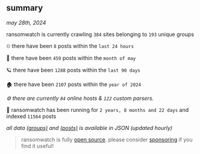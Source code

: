 
## summary
_may 28th, 2024_

ransomwatch is currently crawling `384` sites belonging to `193` unique groups

⏲ there have been `8` posts within the `last 24 hours`

🦈 there have been `459` posts within the `month of may`

🪐 there have been `1288` posts within the `last 90 days`

🏚 there have been `2107` posts within the `year of 2024`

_⚙️ there are currently `84` online hosts & `122` custom parsers._

🦕 ransomwatch has been running for `2 years, 8 months and 22 days` and indexed `11564` posts

_all data  [(groups)](http://ransomwhat.telemetry.ltd/groups) and [(posts)](http://ransomwhat.telemetry.ltd/posts) is available in JSON (updated hourly)_

> ransomwatch is fully [open source](https://github.com/joshhighet/ransomwatch#ransomwatch--). please consider [sponsoring](https://github.com/sponsors/joshhighet) if you find it useful!
